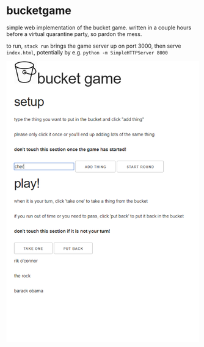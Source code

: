 # bucketgame

simple web implementation of the bucket game. written in a couple hours before a virtual quarantine party, so pardon the mess.

to run, `stack run` brings the game server up on port 3000, then serve `index.html`, potentially by e.g. `python -m SimpleHTTPServer 8000`

![preview](preview.png)
